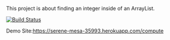 This project is about finding an integer inside of an ArrayList.

[![Build Status](https://travis-ci.com/CanKocyigitoglu/MyDemoApp_fall_2020.svg?branch=main)](https://travis-ci.com/CanKocyigitoglu/MyDemoApp_fall_2020)

Demo Site:https://serene-mesa-35993.herokuapp.com/compute